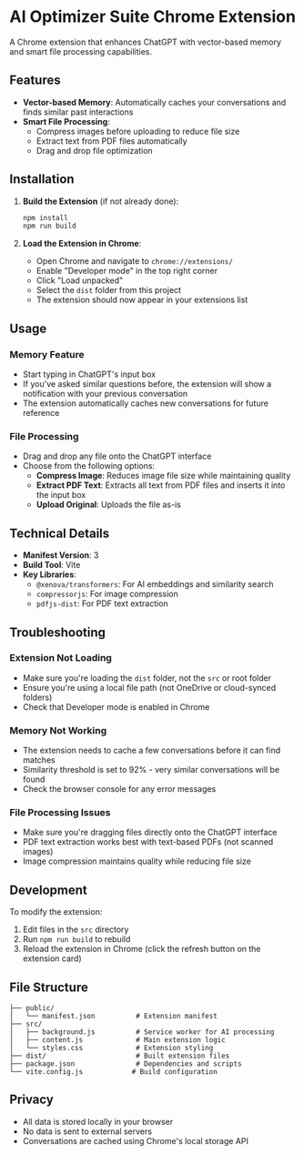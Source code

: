 # AI Optimizer Suite Chrome Extension

A Chrome extension that enhances ChatGPT with vector-based memory and smart file processing capabilities.

## Features

- **Vector-based Memory**: Automatically caches your conversations and finds similar past interactions
- **Smart File Processing**:
  - Compress images before uploading to reduce file size
  - Extract text from PDF files automatically
  - Drag and drop file optimization

## Installation

1. **Build the Extension** (if not already done):

   ```bash
   npm install
   npm run build
   ```

2. **Load the Extension in Chrome**:
   - Open Chrome and navigate to `chrome://extensions/`
   - Enable "Developer mode" in the top right corner
   - Click "Load unpacked"
   - Select the `dist` folder from this project
   - The extension should now appear in your extensions list

## Usage

### Memory Feature

- Start typing in ChatGPT's input box
- If you've asked similar questions before, the extension will show a notification with your previous conversation
- The extension automatically caches new conversations for future reference

### File Processing

- Drag and drop any file onto the ChatGPT interface
- Choose from the following options:
  - **Compress Image**: Reduces image file size while maintaining quality
  - **Extract PDF Text**: Extracts all text from PDF files and inserts it into the input box
  - **Upload Original**: Uploads the file as-is

## Technical Details

- **Manifest Version**: 3
- **Build Tool**: Vite
- **Key Libraries**:
  - `@xenova/transformers`: For AI embeddings and similarity search
  - `compressorjs`: For image compression
  - `pdfjs-dist`: For PDF text extraction

## Troubleshooting

### Extension Not Loading

- Make sure you're loading the `dist` folder, not the `src` or root folder
- Ensure you're using a local file path (not OneDrive or cloud-synced folders)
- Check that Developer mode is enabled in Chrome

### Memory Not Working

- The extension needs to cache a few conversations before it can find matches
- Similarity threshold is set to 92% - very similar conversations will be found
- Check the browser console for any error messages

### File Processing Issues

- Make sure you're dragging files directly onto the ChatGPT interface
- PDF text extraction works best with text-based PDFs (not scanned images)
- Image compression maintains quality while reducing file size

## Development

To modify the extension:

1. Edit files in the `src` directory
2. Run `npm run build` to rebuild
3. Reload the extension in Chrome (click the refresh button on the extension card)

## File Structure

```
├── public/
│   └── manifest.json          # Extension manifest
├── src/
│   ├── background.js          # Service worker for AI processing
│   ├── content.js             # Main extension logic
│   └── styles.css             # Extension styling
├── dist/                      # Built extension files
├── package.json               # Dependencies and scripts
└── vite.config.js            # Build configuration
```

## Privacy

- All data is stored locally in your browser
- No data is sent to external servers
- Conversations are cached using Chrome's local storage API
